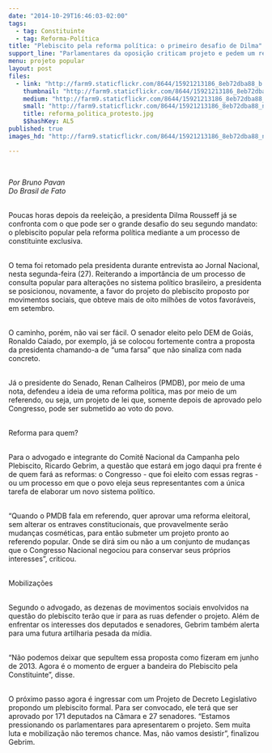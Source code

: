 ```yaml
---
date: "2014-10-29T16:46:03-02:00"
tags:
  - tag: Constituinte
  - tag: Reforma-Política
title: "Plebiscito pela reforma política: o primeiro desafio de Dilma"
support_line: "Parlamentares da oposição criticam projeto e pedem um referendo; Nesta segunda-feira (27), em entrevista ao Jornal Nacional, a presidenta reforçou sua defesa pelo plebiscito popular."
menu: projeto popular
layout: post
files:
  - link: "http://farm9.staticflickr.com/8644/15921213186_8eb72dba88_b.jpg"
    thumbnail: "http://farm9.staticflickr.com/8644/15921213186_8eb72dba88_t.jpg"
    medium: "http://farm9.staticflickr.com/8644/15921213186_8eb72dba88_z.jpg"
    small: "http://farm9.staticflickr.com/8644/15921213186_8eb72dba88_n.jpg"
    title: reforma_politica_protesto.jpg
    $$hashKey: AL5
published: true
images_hd: "http://farm9.staticflickr.com/8644/15921213186_8eb72dba88_n.jpg"

---
```

<div id="content-header">
<div id="content-title">
<p>&nbsp;</p>
</div>
</div>

<div id="content-area">
<div id="default-content">
<div id="node-16673">
<div>
<div>
<p><em>Por Bruno Pavan<br />
Do Brasil de Fato</em></p>

<p><br />
Poucas horas depois da reelei&ccedil;&atilde;o, a presidenta Dilma Rousseff j&aacute; se confronta com o que pode ser o grande desafio do seu segundo mandato: o plebiscito popular pela reforma pol&iacute;tica mediante a um processo de constituinte exclusiva.&nbsp;</p>

<p><br />
O tema foi retomado pela presidenta durante entrevista ao Jornal Nacional, nesta segunda-feira (27). Reiterando a import&acirc;ncia de um processo de consulta popular para altera&ccedil;&otilde;es no sistema pol&iacute;tico brasileiro, a presidenta se posicionou, novamente, a favor do projeto do plebiscito proposto por movimentos sociais, que obteve mais de oito milh&otilde;es de votos favor&aacute;veis, em setembro.</p>

<p><br />
O caminho, por&eacute;m, n&atilde;o vai ser f&aacute;cil. O senador eleito pelo DEM de Goi&aacute;s, Ronaldo Caiado, por exemplo, j&aacute; se colocou fortemente contra a proposta da presidenta chamando-a de &ldquo;uma farsa&rdquo; que n&atilde;o sinaliza com nada concreto.</p>

<p><br />
J&aacute; o presidente do Senado, Renan Calheiros (PMDB), por meio de uma nota, defendeu a ideia de uma reforma pol&iacute;tica, mas por meio de um referendo, ou seja, um projeto de lei que, somente depois de aprovado pelo Congresso, pode ser submetido ao voto do povo.</p>

<p><br />
Reforma para quem?</p>

<p><br />
Para o advogado e integrante do Comit&ecirc; Nacional da Campanha pelo Plebiscito, Ricardo Gebrim, a quest&atilde;o que estar&aacute; em jogo daqui pra frente &eacute; de quem far&aacute; as reformas: o Congresso - que foi eleito com essas regras - ou um processo em que o povo eleja seus representantes com a &uacute;nica tarefa de elaborar um novo sistema pol&iacute;tico.&nbsp;</p>

<p><br />
&ldquo;Quando o PMDB fala em referendo, quer aprovar uma reforma eleitoral, sem alterar os entraves constitucionais, que provavelmente ser&atilde;o mudan&ccedil;as cosm&eacute;ticas, para ent&atilde;o submeter um projeto pronto ao referendo popular. Onde se dir&aacute; sim ou n&atilde;o a um conjunto de mudan&ccedil;as que o Congresso Nacional negociou para conservar seus pr&oacute;prios interesses&rdquo;, criticou.&nbsp;</p>

<p><br />
Mobiliza&ccedil;&otilde;es</p>

<p><br />
Segundo o advogado, as dezenas de movimentos sociais envolvidos na quest&atilde;o do plebiscito ter&atilde;o que ir para as ruas defender o projeto. Al&eacute;m de enfrentar os interesses dos deputados e senadores, Gebrim tamb&eacute;m alerta para uma futura artilharia pesada da m&iacute;dia.&nbsp;</p>

<p><br />
&ldquo;N&atilde;o podemos deixar que sepultem essa proposta como fizeram em junho de 2013. Agora &eacute; o momento de erguer a bandeira do Plebiscito pela Constituinte&rdquo;, disse.</p>

<p><br />
O pr&oacute;ximo passo agora &eacute; ingressar com um Projeto de Decreto Legislativo propondo um plebiscito formal. Para ser convocado, ele ter&aacute; que ser aprovado por 171 deputados na C&acirc;mara e 27 senadores. &ldquo;Estamos pressionando os parlamentares para apresentarem o projeto. Sem muita luta e mobiliza&ccedil;&atilde;o n&atilde;o teremos chance. Mas, n&atilde;o vamos desistir&rdquo;, finalizou Gebrim.</p>
</div>
</div>
</div>
</div>
</div>
